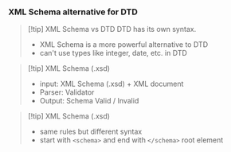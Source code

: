 ### XML Schema alternative for DTD

>[!tip] XML Schema vs DTD 
> DTD has its own syntax.
> - XML Schema is a more powerful alternative to DTD
> - can't use types like integer, date, etc. in DTD

>[!tip] XML Schema (.xsd)
> - input: XML Schema (.xsd) + XML document
> - Parser: Validator
> - Output: Schema Valid / Invalid

>[!tip] XML Schema (.xsd) 
> - same rules but different syntax
>  - start with `<schema>` and end with `</schema>` root element

